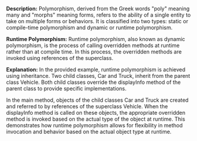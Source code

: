 <!--
    Author: omteja04
    Created on: 12-04-2024 21:44:04
    Description: CaseStudy
 -->

**Description:**
Polymorphism, derived from the Greek words "poly" meaning many and "morphs" meaning forms, refers to the ability of a single entity to take on multiple forms or behaviors. It is classified into two types: static or compile-time polymorphism and dynamic or runtime polymorphism.

**Runtime Polymorphism:**
Runtime polymorphism, also known as dynamic polymorphism, is the process of calling overridden methods at runtime rather than at compile time. In this process, the overridden methods are invoked using references of the superclass.

**Explanation:**
In the provided example, runtime polymorphism is achieved using inheritance. Two child classes, Car and Truck, inherit from the parent class Vehicle. Both child classes override the displayInfo method of the parent class to provide specific implementations.

In the main method, objects of the child classes Car and Truck are created and referred to by references of the superclass Vehicle. When the displayInfo method is called on these objects, the appropriate overridden method is invoked based on the actual type of the object at runtime. This demonstrates how runtime polymorphism allows for flexibility in method invocation and behavior based on the actual object type at runtime.
